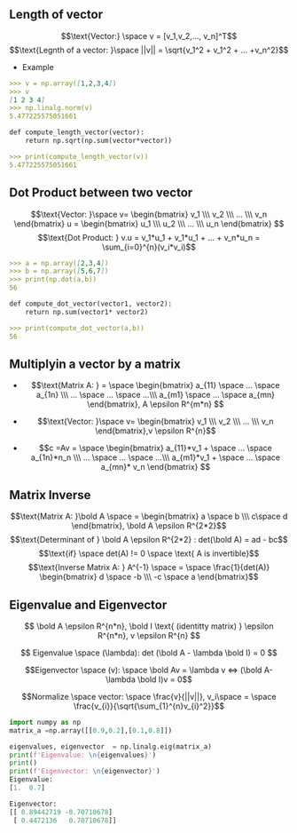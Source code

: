 ## Length of vector

$$\text{Vector:} \space v = [v_1,v_2,..., v_n]^T$$
$$\text{Legnth of a vector: }\space ||v|| = \sqrt{v_1^2 + v_1^2 + ... +v_n^2}$$

* Example 
```markdown
>>> v = np.array([1,2,3,4])
>>> v
[1 2 3 4]
>>> np.linalg.norm(v)
5.477225575051661
```
```markdown 
def compute_length_vector(vector):
    return np.sqrt(np.sum(vector*vector))

>>> print(compute_length_vector(v))
5.477225575051661
```

## Dot Product between two vector 

$$\text{Vector: }\space v= \begin{bmatrix} v_1 \\\ v_2 \\\ ... \\\ v_n \end{bmatrix} u = \begin{bmatrix} u_1 \\\ u_2 \\\ ... \\\ u_n \end{bmatrix} $$
$$\text{Dot Product: } v.u = v_1*u_1 + v_1*u_1 + ... + v_n*u_n = \sum_{i=0}^{n}(v_i*v_i)$$

```markdown
>>> a = np.array([2,3,4])
>>> b = np.array([5,6,7])
>>> print(np.dot(a,b))
56 
```

```markdown
def compute_dot_vector(vector1, vector2):
    return np.sum(vector1* vector2)

>>> print(compute_dot_vector(a,b))
56
```

## Multiplyin a vector by a matrix

* $$\text{Matrix A: } = \space \begin{bmatrix} a_{11} \space ... \space a_{1n} \\\ ... \space ... \space ...\\\ a_{m1} \space ... \space a_{mn} \end{bmatrix}, A \epsilon R^{m*n} $$

* $$\text{Vector: }\space v= \begin{bmatrix} v_1 \\\ v_2 \\\ ... \\\ v_n \end{bmatrix},v \epsilon R^{n}$$
* $$c =Av = \space \begin{bmatrix} a_{11}*v_1 + \space ... \space a_{1n}*n_n \\\ ... \space ... \space ...\\\ a_{m1}*v_1 + \space ... \space a_{mn}* v_n \end{bmatrix} $$
## Matrix Inverse

$$\text{Matrix A: }\bold A \space =  \begin{bmatrix} a \space b \\\ c\space d \end{bmatrix}, \bold A \epsilon R^{2*2}$$
$$\text{Determinant of } \bold A \epsilon R^{2*2} : det(\bold A) = ad - bc$$
$$\text{if} \space det(A) != 0 \space \text{ A is invertible}$$
$$\text{Inverse Matrix A: } A^{-1} \space  = \space \frac{1}{det(A)} \begin{bmatrix} d \space -b \\\ -c \space a \end{bmatrix}$$


## Eigenvalue and Eigenvector 

$$
\bold A \epsilon R^{n*n}, \bold I \text{ (identitty matrix) } \epsilon R^{n*n}, v \epsilon R^{n}
$$

$$
Eigenvalue \space (\lambda): det (\bold A - \lambda \bold I) = 0
$$

$$Eigenvector \space (v): \space \bold Av = \lambda v <=> (\bold A- \lambda \bold I)v = 0$$

$$Normalize \space vector: \space \frac{v}{||v||}, v_i\space = \space \frac{v_{i}}{\sqrt{\sum_{1}^{n}v_{i}^2}}$$

```python 
import numpy as np
matrix_a =np.array([[0.9,0.2],[0.1,0.8]])

eigenvalues, eigenvector  = np.linalg.eig(matrix_a)
print(f'Eigenvalue: \n{eigenvalues}')
print()
print(f'Eigenvector: \n{eigenvector}')
Eigenvalue: 
[1.  0.7]

Eigenvector:
[[ 0.89442719 -0.70710678]
 [ 0.4472136   0.70710678]]
```
